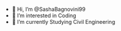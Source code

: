 - 👋 Hi, I’m @SashaBagnovini99
- 👀 I’m interested in Coding
- 🌱 I’m currently Studying Civil Engineering

<!---
SashaBagnovini99/SashaBagnovini99 is a ✨ special ✨ repository because its `README.md` (this file) appears on your GitHub profile.
You can click the Preview link to take a look at your changes.
--->
